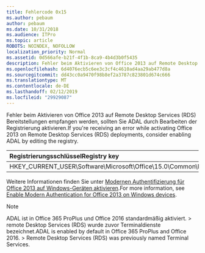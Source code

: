 ```yaml
---
title: Fehlercode 0x15
ms.author: pebaum
author: pebaum
ms.date: 10/31/2018
ms.audience: ITPro
ms.topic: article
ROBOTS: NOINDEX, NOFOLLOW
localization_priority: Normal
ms.assetid: 0d566afe-b21f-4f1b-8ca9-4b4d3b0f5435
description: Fehler beim Aktivieren von Office 2013 auf Remote Desktop Services (RDS) Bereitstellungen empfangen werden, sollten Sie ADAL durch Bearbeiten der Registrierung aktivieren.
ms.openlocfilehash: 6d4076ecb5c6ee3c3cf4c4610ad4aa29ab477d8a
ms.sourcegitcommit: dd43cc0a9470f98b8ef2a3787c823801d674c666
ms.translationtype: MT
ms.contentlocale: de-DE
ms.lasthandoff: 02/12/2019
ms.locfileid: "29929087"
---
```

<span data-ttu-id="b2ecd-103">Fehler beim Aktivieren von Office 2013 auf Remote Desktop Services (RDS) Bereitstellungen empfangen werden, sollten Sie ADAL durch Bearbeiten der Registrierung aktivieren.</span><span class="sxs-lookup"><span data-stu-id="b2ecd-103">If you're receiving an error while activating Office 2013 on Remote Desktop Services (RDS) deployments, consider enabling ADAL by editing the registry.</span></span> 
  
|<span data-ttu-id="b2ecd-104">**Registrierungsschlüssel**</span><span class="sxs-lookup"><span data-stu-id="b2ecd-104">**Registry key**</span></span>|<span data-ttu-id="b2ecd-105">**Typ**</span><span class="sxs-lookup"><span data-stu-id="b2ecd-105">**Type**</span></span>|<span data-ttu-id="b2ecd-106">**Wert**</span><span class="sxs-lookup"><span data-stu-id="b2ecd-106">**Value**</span></span>|
|:-----|:-----|:-----|
|<span data-ttu-id="b2ecd-107">HKEY_CURRENT_USER\Software\Microsoft\Office\15.0\Common\Identity\EnableADAL</span><span class="sxs-lookup"><span data-stu-id="b2ecd-107">HKEY_CURRENT_USER\Software\Microsoft\Office\15.0\Common\Identity\EnableADAL</span></span>  <br/> |<span data-ttu-id="b2ecd-108">REG_DWORD</span><span class="sxs-lookup"><span data-stu-id="b2ecd-108">REG_DWORD</span></span>  <br/> |<span data-ttu-id="b2ecd-109">1</span><span class="sxs-lookup"><span data-stu-id="b2ecd-109">1</span></span>  <br/> |
   
<span data-ttu-id="b2ecd-110">Weitere Informationen finden Sie unter [Modernen Authentifizierung für Office 2013 auf Windows-Geräten aktivieren](https://docs.microsoft.com/office365/admin/security-and-compliance/enable-modern-authentication).</span><span class="sxs-lookup"><span data-stu-id="b2ecd-110">For more information, see [Enable Modern Authentication for Office 2013 on Windows devices](https://docs.microsoft.com/office365/admin/security-and-compliance/enable-modern-authentication).</span></span>
  
> [!NOTE]
>  <span data-ttu-id="b2ecd-p101">ADAL ist in Office 365 ProPlus und Office 2016 standardmäßig aktiviert. > remote Desktop Services (RDS) wurde zuvor Terminaldienste bezeichnet.</span><span class="sxs-lookup"><span data-stu-id="b2ecd-p101">ADAL is enabled by default in Office 365 ProPlus and Office 2016. >  Remote Desktop Services (RDS) was previously named Terminal Services.</span></span> 
  

